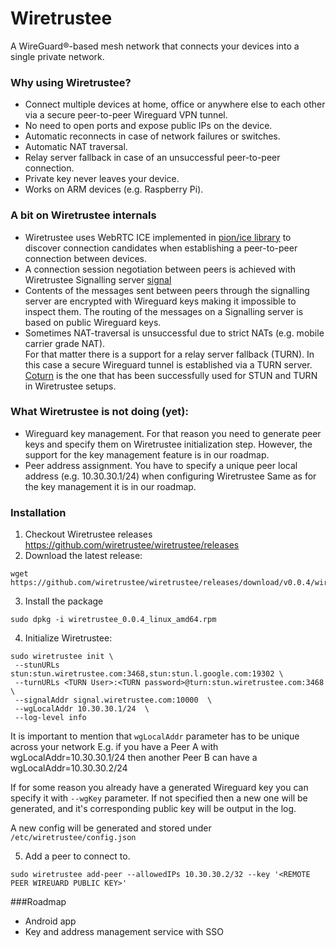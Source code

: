 # Wiretrustee

A WireGuard®-based mesh network that connects your devices into a single private network.

### Why using Wiretrustee?

* Connect multiple devices at home, office or anywhere else to each other via a secure peer-to-peer Wireguard VPN tunnel.
* No need to open ports and expose public IPs on the device.
* Automatic reconnects in case of network failures or switches. 
* Automatic NAT traversal.
* Relay server fallback in case of an unsuccessful peer-to-peer connection. 
* Private key never leaves your device.
* Works on ARM devices (e.g. Raspberry Pi).

### A bit on Wiretrustee internals
* Wiretrustee uses WebRTC ICE implemented in [pion/ice library](https://github.com/pion/ice) to discover connection candidates 
when establishing a peer-to-peer connection between devices.
* A connection session negotiation between peers is achieved with Wiretrustee Signalling server [signal](signal/)
* Contents of the messages sent between peers through the signalling server are encrypted with Wireguard keys making it impossible
  to inspect them. 
  The routing of the messages on a Signalling server is based on public Wireguard keys. 
* Sometimes NAT-traversal is unsuccessful due to strict NATs (e.g. mobile carrier grade NAT).  
For that matter there is a support for a relay server fallback (TURN). In this case a secure Wireguard tunnel is established via a TURN server.
  [Coturn](https://github.com/coturn/coturn) is the one that has been successfully used for STUN and TURN in Wiretrustee setups.

### What Wiretrustee is not doing (yet):
* Wireguard key management. For that reason you need to generate peer keys and specify them on Wiretrustee initialization step.
However, the support for the key management feature is in our roadmap.
* Peer address assignment. You have to specify a unique peer local address (e.g. 10.30.30.1/24) when configuring Wiretrustee 
  Same as for the key management it is in our roadmap.

### Installation
1. Checkout Wiretrustee releases
   https://github.com/wiretrustee/wiretrustee/releases
2. Download the latest release:
```shell
wget https://github.com/wiretrustee/wiretrustee/releases/download/v0.0.4/wiretrustee_0.0.4_linux_amd64.rpm
```
3. Install the package
```shell
sudo dpkg -i wiretrustee_0.0.4_linux_amd64.rpm
```
4. Initialize Wiretrustee:
```shell
sudo wiretrustee init \
 --stunURLs stun:stun.wiretrustee.com:3468,stun:stun.l.google.com:19302 \
 --turnURLs <TURN User>:<TURN password>@turn:stun.wiretrustee.com:3468  \
 --signalAddr signal.wiretrustee.com:10000  \
 --wgLocalAddr 10.30.30.1/24  \
 --log-level info
```
It is important to mention that ```wgLocalAddr``` parameter has to be unique across your network 
E.g. if you have a Peer A with wgLocalAddr=10.30.30.1/24 then another Peer B can have a wgLocalAddr=10.30.30.2/24

If for some reason you already have a generated Wireguard key you can specify it with ```--wgKey``` parameter.
If not specified then a new one will be generated, and it's corresponding public key will be output in the log.

A new config will be generated and stored under ```/etc/wiretrustee/config.json```

5. Add a peer to connect to. 
```
sudo wiretrustee add-peer --allowedIPs 10.30.30.2/32 --key '<REMOTE PEER WIREUARD PUBLIC KEY>'
```

###Roadmap
* Android app
* Key and address management service with SSO 